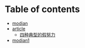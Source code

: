 # Table of contents

* [modian](README.md)
* [article](article/README.md)
  * [四种典型的假努力](article/2109141148-si-zhong-dian-xing-de-jia-nu-li.md)
* [modian1](modian1.md)


